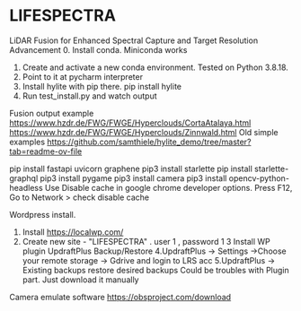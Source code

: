 # LIFESPECTRA
LiDAR Fusion for Enhanced Spectral Capture and Target Resolution Advancement
0. Install conda. Miniconda works 
1. Create and activate a new conda environment. Tested on Python 3.8.18. 
2. Point to it at pycharm interpreter
3. Install hylite with pip there.
    pip install hylite
4. Run test_install.py and watch output

Fusion   output example https://www.hzdr.de/FWG/FWGE/Hyperclouds/CortaAtalaya.html
                        https://www.hzdr.de/FWG/FWGE/Hyperclouds/Zinnwald.html
Old simple examples https://github.com/samthiele/hylite_demo/tree/master?tab=readme-ov-file


pip install fastapi uvicorn graphene
pip3 install starlette
pip install starlette-graphql
pip3 install pygame
pip3 install  camera
pip3 install opencv-python-headless
Use Disable cache in google chrome developer options. Press F12, Go to Network > check disable cache


Wordpress install.
1. Install https://localwp.com/
2. Create new site - "LIFESPECTRA" . user 1 , password 1
3 Install WP plugin UpdraftPlus Backup/Restore
4.UpdraftPlus -> Settings ->Choose your remote storage -> Gdrive and login to LRS acc
5.UpdraftPlus -> Existing backups  restore desired backups
  Could be troubles with Plugin part. Just download it  manually

Camera emulate software https://obsproject.com/download

